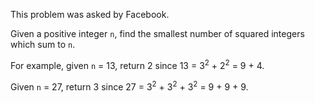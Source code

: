 This problem was asked by Facebook.

Given a positive integer `n`, find the smallest number of squared integers which sum to `n`.

For example, given `n` = 13, return 2 since 13 = 3<sup>2</sup> + 2<sup>2</sup> = 9 + 4.

Given `n` = 27, return 3 since 27 = 3<sup>2</sup> + 3<sup>2</sup> + 3<sup>2</sup> = 9 + 9 + 9.
